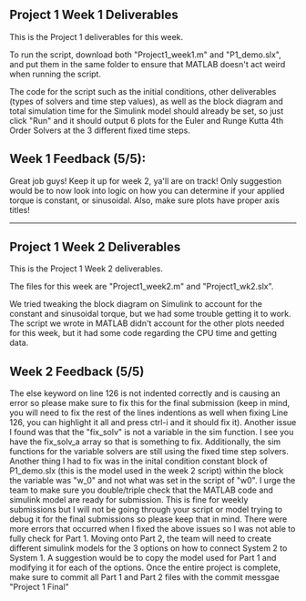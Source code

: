 ## Project 1 Week 1 Deliverables

This is the Project 1 deliverables for this week. 

To run the script, download both "Project1_week1.m" and "P1_demo.slx", and put them in the same folder to ensure that MATLAB doesn't act weird when running the script. 

The code for the script such as the initial conditions, other deliverables (types of solvers and time step values), as well as the block diagram and total simulation time for the Simulink model should already be set, so just click "Run" and it should output 6 plots for the Euler and Runge Kutta 4th Order Solvers at the 3 different fixed time steps. 

## Week 1 Feedback (5/5):
Great job guys! Keep it up for week 2, ya'll are on track! Only suggestion would be to now look into logic on how you can determine if your applied torque is constant, or sinusoidal. Also, make sure plots have proper axis titles!

---------------------------------------------------------------------------------------------------------------------------------------------
## Project 1 Week 2 Deliverables

This is the Project 1 Week 2 deliverables. 

The files for this week are "Project1_week2.m" and "Project1_wk2.slx".

We tried tweaking the block diagram on Simulink to account for the constant and sinusoidal torque, but we had some trouble getting it to work. The script we wrote in MATLAB didn't account for the other plots needed for this week, but it had some code regarding the CPU time and getting data.

## Week 2 Feedback (5/5)
The else keyword on line 126 is not indented correctly and is causing an error so please make sure to fix this for the final submission (keep in mind, you will need to fix the rest of the lines indentions as well when fixing Line 126, you can highlight it all and press ctrl-i and it should fix it). Another issue I found was that the "fix_solv" is not a variable in the sim function. I see you have the fix_solv_a array so that is something to fix. Additionally, the sim functions for the variable solvers are still using the fixed time step solvers. Another thing I had to fix was in the inital condition constant block of P1_demo.slx (this is the model used in the week 2 script) within the block the variable was "w_0" and not what was set in the script of "w0". I urge the team to make sure you double/triple check that the MATLAB code and simulink model are ready for submission. This is fine for weekly submissions but I will not be going through your script or model trying to debug it for the final submissions so please keep that in mind. There were more errors that occurred when I fixed the above issues so I was not able to fully check for Part 1. Moving onto Part 2, the team will need to create different simulink models for the 3 options on how to connect System 2 to System 1. A suggestion would be to copy the model used for Part 1 and modifying it for each of the options. Once the entire project is complete, make sure to commit all Part 1 and Part 2 files with the commit messgae "Project 1 Final"
